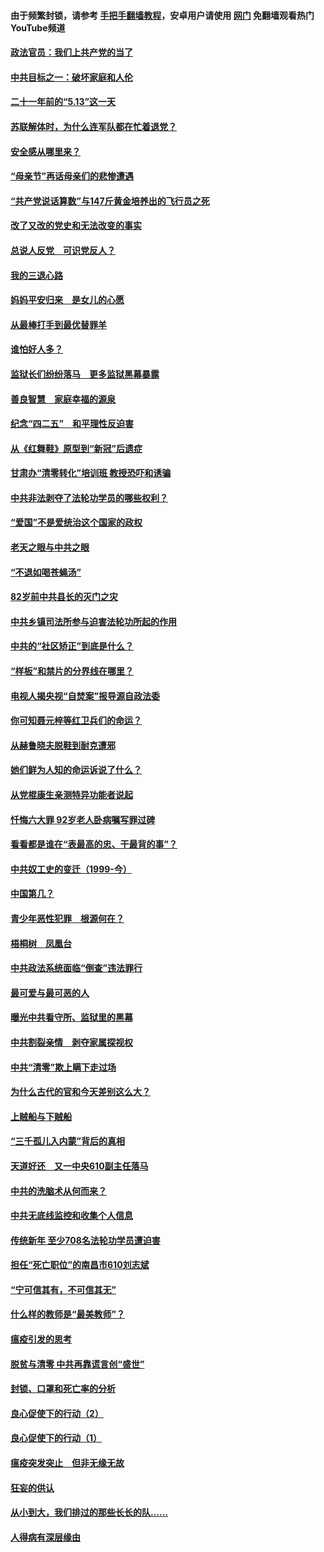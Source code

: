 #### 由于频繁封锁，请参考 [手把手翻墙教程](https://github.com/gfw-breaker/guides/wiki/)，安卓用户请使用 [网门](https://github.com/gfw-breaker/nogfw/blob/master/dl.md?t=05191201) 免翻墙观看热门YouTube频道 

#### [政法官员：我们上共产党的当了](../pages/19/425351.md?t=05191201) 

#### [中共目标之一：破坏家庭和人伦](../pages/19/424454.md?t=05191201) 

#### [二十一年前的“5.13”这一天](../pages/19/424814.md?t=05191201) 

#### [苏联解体时，为什么连军队都在忙着退党？](../pages/19/424335.md?t=05191201) 

#### [安全感从哪里来？](../pages/19/424336.md?t=05191201) 

#### [“母亲节”再话母亲们的悲惨遭遇](../pages/19/424234.md?t=05191201) 

#### [“共产党说话算数”与147斤黄金培养出的飞行员之死](../pages/19/424115.md?t=05191201) 

#### [改了又改的党史和无法改变的事实](../pages/19/424037.md?t=05191201) 

#### [总说人反党　可识党反人？](../pages/19/423820.md?t=05191201) 

#### [我的三退心路](../pages/19/423876.md?t=05191201) 

#### [妈妈平安归来　是女儿的心愿](../pages/19/423947.md?t=05191201) 

#### [从最棒打手到最优替罪羊](../pages/19/423819.md?t=05191201) 

#### [谁怕好人多？](../pages/19/423774.md?t=05191201) 

#### [监狱长们纷纷落马　更多监狱黑幕暴露](../pages/19/423787.md?t=05191201) 

#### [善良智慧　家庭幸福的源泉](../pages/19/423632.md?t=05191201) 

#### [纪念“四二五”　和平理性反迫害](../pages/19/423660.md?t=05191201) 

#### [从《红舞鞋》原型到“新冠”后遗症](../pages/19/423509.md?t=05191201) 

#### [甘肃办“清零转化”培训班 教授恐吓和诱骗](../pages/19/423498.md?t=05191201) 

#### [中共非法剥夺了法轮功学员的哪些权利？](../pages/19/423392.md?t=05191201) 

#### [“爱国”不是爱统治这个国家的政权](../pages/19/423029.md?t=05191201) 

#### [老天之眼与中共之眼](../pages/19/423378.md?t=05191201) 

#### [“不退如喝苍蝇汤”](../pages/19/423287.md?t=05191201) 

#### [82岁前中共县长的灭门之灾](../pages/19/423055.md?t=05191201) 

#### [中共乡镇司法所参与迫害法轮功所起的作用](../pages/19/423064.md?t=05191201) 

#### [中共的“社区矫正”到底是什么？](../pages/19/422870.md?t=05191201) 

#### [“样板”和禁片的分界线在哪里？](../pages/19/422704.md?t=05191201) 

#### [电视人揭央视“自焚案”报导源自政法委](../pages/19/422770.md?t=05191201) 

#### [你可知聂元梓等红卫兵们的命运？](../pages/19/422848.md?t=05191201) 

#### [从赫鲁晓夫脱鞋到耐克遭邪](../pages/19/422826.md?t=05191201) 

#### [她们鲜为人知的命运诉说了什么？](../pages/19/422754.md?t=05191201) 

#### [从党棍康生亲测特异功能者说起](../pages/19/422657.md?t=05191201) 

#### [忏悔六大罪 92岁老人卧病嘱写罪过碑](../pages/19/422750.md?t=05191201) 

#### [看看都是谁在“表最高的忠、干最背的事”？](../pages/19/422703.md?t=05191201) 

#### [中共奴工史的变迁（1999-今）](../pages/19/422656.md?t=05191201) 

#### [中国第几？](../pages/19/422496.md?t=05191201) 

#### [青少年恶性犯罪　根源何在？](../pages/19/422449.md?t=05191201) 

#### [梧桐树　凤凰台](../pages/19/422442.md?t=05191201) 

#### [中共政法系统面临“倒查”违法罪行](../pages/19/422497.md?t=05191201) 

#### [最可爱与最可恶的人](../pages/19/422448.md?t=05191201) 

#### [曝光中共看守所、监狱里的黑幕](../pages/19/422390.md?t=05191201) 

#### [中共割裂亲情　剥夺家属探视权](../pages/19/422364.md?t=05191201) 

#### [中共“清零”欺上瞒下走过场](../pages/19/422306.md?t=05191201) 

#### [为什么古代的官和今天差别这么大？](../pages/19/422228.md?t=05191201) 

#### [上贼船与下贼船](../pages/19/422276.md?t=05191201) 

#### [“三千孤儿入内蒙”背后的真相](../pages/19/422229.md?t=05191201) 

#### [天道好还　又一中央610副主任落马](../pages/19/422155.md?t=05191201) 

#### [中共的洗脑术从何而来？](../pages/19/422154.md?t=05191201) 

#### [中共无底线监控和收集个人信息](../pages/19/422039.md?t=05191201) 

#### [传统新年 至少708名法轮功学员遭迫害](../pages/19/421946.md?t=05191201) 

#### [担任“死亡职位”的南昌市610刘志斌](../pages/19/421957.md?t=05191201) 

#### [“宁可信其有，不可信其无”](../pages/19/421691.md?t=05191201) 

#### [什么样的教师是“最美教师”？](../pages/19/421755.md?t=05191201) 

#### [瘟疫引发的思考](../pages/19/421594.md?t=05191201) 

#### [脱贫与清零 中共再靠谎言创“盛世”](../pages/19/421590.md?t=05191201) 

#### [封锁、口罩和死亡率的分析](../pages/19/421495.md?t=05191201) 

#### [良心促使下的行动（2）](../pages/19/421361.md?t=05191201) 

#### [良心促使下的行动（1）](../pages/19/421302.md?t=05191201) 

#### [瘟疫突发突止　但非无缘无故](../pages/19/421281.md?t=05191201) 

#### [狂妄的供认](../pages/19/421199.md?t=05191201) 

#### [从小到大，我们排过的那些长长的队……](../pages/19/421243.md?t=05191201) 

#### [人得病有深层缘由](../pages/19/420864.md?t=05191201) 

